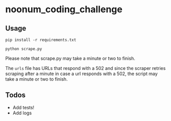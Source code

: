 # noonum_coding_challenge

## Usage

```
pip install -r requirements.txt
```

```
python scrape.py
```

Please note that scrape.py may take a minute or two to finish.

The `urls` file has URLs that respond with a 502 and since the scraper retries scraping after a minute in case a url responds with a 502, the script may take a minute or two to finish.

## Todos

- Add tests!
- Add logs
